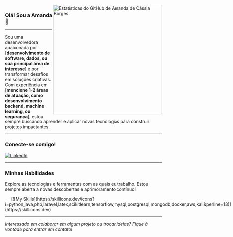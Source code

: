 <img align='right' width="350px" src="https://github-readme-stats.vercel.app/api?username=amandadecassiaborges&show_icons=true&title_color=783c00&text_color=af552e&icon_color=783c00&bg_color=f8efd4&cache_seconds=2300" alt="Estatísticas do GitHub de Amanda de Cássia Borges">

### Olá! Sou a Amanda 👋

---

Sou uma desenvolvedora apaixonada por [**desenvolvimento de software, dados, ou sua principal área de interesse**] e por transformar desafios em soluções criativas. Com experiência em [**mencione 1-2 áreas de atuação, como desenvolvimento backend, machine learning, ou segurança**], estou sempre buscando aprender e aplicar novas tecnologias para construir projetos impactantes.

---

### Conecte-se comigo!

[![LinkedIn](https://img.shields.io/badge/-LinkedIn-0A66C2?style=for-the-badge&logo=linkedin&logoColor=white)](https://linkedin.com/in/amandadecassiaborges)

---

### Minhas Habilidades

Explore as tecnologias e ferramentas com as quais eu trabalho. Estou sempre aberta a novas descobertas e aprimoramento contínuo!

<div style="display: flex; align-items: center; gap: 10px;">
  
  [![My Skills](https://skillicons.dev/icons?i=python,java,php,laravel,latex,scikitlearn,tensorflow,mysql,postgresql,mongodb,docker,aws,kali&perline=13)](https://skillicons.dev)

</div>

---

_Interessado em colaborar em algum projeto ou trocar ideias? Fique à vontade para entrar em contato!_
